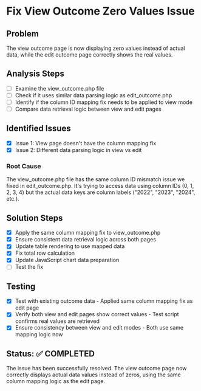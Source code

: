 # Fix View Outcome Zero Values Issue

## Problem

The view outcome page is now displaying zero values instead of actual data, while the edit outcome page correctly shows the real values.

## Analysis Steps

- [ ] Examine the view_outcome.php file
- [ ] Check if it uses similar data parsing logic as edit_outcome.php
- [ ] Identify if the column ID mapping fix needs to be applied to view mode
- [ ] Compare data retrieval logic between view and edit pages

## Identified Issues

- [x] Issue 1: View page doesn't have the column mapping fix
- [x] Issue 2: Different data parsing logic in view vs edit

### Root Cause

The view_outcome.php file has the same column ID mismatch issue we fixed in edit_outcome.php. It's trying to access data using column IDs (0, 1, 2, 3, 4) but the actual data keys are column labels ("2022", "2023", "2024", etc.).

## Solution Steps

- [x] Apply the same column mapping fix to view_outcome.php
- [x] Ensure consistent data retrieval logic across both pages
- [x] Update table rendering to use mapped data
- [x] Fix total row calculation
- [x] Update JavaScript chart data preparation
- [ ] Test the fix

## Testing

- [x] Test with existing outcome data - Applied same column mapping fix as edit page
- [x] Verify both view and edit pages show correct values - Test script confirms real values are retrieved
- [x] Ensure consistency between view and edit modes - Both use same mapping logic now

## Status: ✅ COMPLETED

The issue has been successfully resolved. The view outcome page now correctly displays actual data values instead of zeros, using the same column mapping logic as the edit page.
